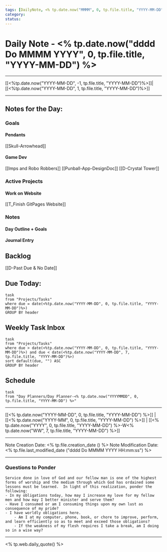 ```yaml
---
tags: [DailyNote, <% tp.date.now("MMMM", 0, tp.file.title, "YYYY-MM-DD") %>, <% tp.date.now("YYYY", 0, tp.file.title, "YYYY-MM-DD") %>-W<% tp.date.now("WW", 7, tp.file.title, "YYYY-MM-DD") %>]
category:
status:
---
```


# Daily Note - <% tp.date.now("dddd Do MMMM YYYY", 0, tp.file.title, "YYYY-MM-DD") %>

---
[[<%tp.date.now("YYYY-MM-DD", -1, tp.file.title, "YYYY-MM-DD")%>]]|[[<%tp.date.now("YYYY-MM-DD", 1, tp.file.title, "YYYY-MM-DD")%>]]

---

## Notes for the Day:
### Goals
#### Pendants
[[Skull-Arrowhead]]

#### Game Dev
[[Imps and Robo Robbers]]
[[Punball-App-DesignDoc]]
[[D-Crystal Tower]]
### Active Projects
#### Work on Website
[[T_Finish GitPages Website]]

### Notes
#### Day Outline + Goals

#### Journal Entry

## Backlog
[[D-Past Due & No Date]]

## Due Today:
```dataview
task
from "Projects/Tasks"
where due = date(<%tp.date.now("YYYY-MM-DD", 0, tp.file.title, "YYYY-MM-DD")%>)
GROUP BY header
```

## Weekly Task Inbox
```dataview
task
from "Projects/Tasks"
where due > date(<%tp.date.now("YYYY-MM-DD", 0, tp.file.title, "YYYY-MM-DD")%>) and due < date(<%tp.date.now("YYYY-MM-DD", 7, tp.file.title, "YYYY-MM-DD")%>)
sort default(due, "") ASC
GROUP BY header
```

## Schedule
```dataview
task
from "Day Planners/Day Planner-<% tp.date.now("YYYYMMDD", 0, tp.file.title, "YYYY-MM-DD") %>"

```
---
[[<% tp.date.now("YYYY-MM-DD", 0, tp.file.title, "YYYY-MM-DD") %>]] | [[<% tp.date.now("YYYY-MM", 0, tp.file.title, "YYYY-MM-DD") %>]] | [[<% tp.date.now("YYYY", 0, tp.file.title, "YYYY-MM-DD") %>-W<% tp.date.now("WW", 7, tp.file.title, "YYYY-MM-DD") %>]]

---

Note Creation Date: <% tp.file.creation_date () %>
Note Modification Date: <% tp.file.last_modified_date ("dddd Do MMMM YYYY HH:mm:ss") %> 

---
### Questions to Ponder
	Service done in love of God and our fellow man is one of the highest forms of worship and the medium through which God has ordained some lessons must be learned.  In light of this realization, ponder the following:
	- In my obligations today, how may I increase my love for my fellow men and how may I better minister and serve them?
	- Have I consumed or am I consuming things upon my own lust as consequence of my pride?
	- I have worldly obligations here.  
		- Am I at my computer, phone, book, or chore to improve, perform, and learn efficiently so as to meet and exceed those obligations?  
		- If the weakness of my flesh requires I take a break, am I doing so in a wise way?

--- 
<% tp.web.daily_quote() %>